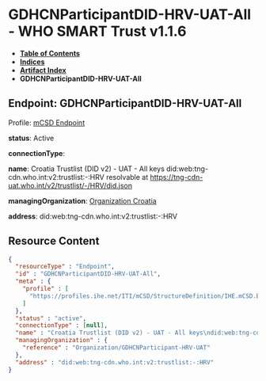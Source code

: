 # GDHCNParticipantDID-HRV-UAT-All - WHO SMART Trust v1.1.6

* [**Table of Contents**](toc.md)
* [**Indices**](indices.md)
* [**Artifact Index**](artifacts.md)
* **GDHCNParticipantDID-HRV-UAT-All**

## Endpoint: GDHCNParticipantDID-HRV-UAT-All

Profile: [mCSD Endpoint](https://profiles.ihe.net/ITI/mCSD/4.0.0/StructureDefinition-IHE.mCSD.Endpoint.html)

**status**: Active

**connectionType**: 

**name**: Croatia Trustlist (DID v2) - UAT - All keys did:web:tng-cdn.who.int:v2:trustlist:-:HRV resolvable at https://tng-cdn-uat.who.int/v2/trustlist/-/HRV/did.json

**managingOrganization**: [Organization Croatia](Organization-GDHCNParticipant-HRV-UAT.md)

**address**: did:web:tng-cdn.who.int:v2:trustlist:-:HRV



## Resource Content

```json
{
  "resourceType" : "Endpoint",
  "id" : "GDHCNParticipantDID-HRV-UAT-All",
  "meta" : {
    "profile" : [
      "https://profiles.ihe.net/ITI/mCSD/StructureDefinition/IHE.mCSD.Endpoint"
    ]
  },
  "status" : "active",
  "connectionType" : [null],
  "name" : "Croatia Trustlist (DID v2) - UAT - All keys\ndid:web:tng-cdn.who.int:v2:trustlist:-:HRV\nresolvable at https://tng-cdn-uat.who.int/v2/trustlist/-/HRV/did.json",
  "managingOrganization" : {
    "reference" : "Organization/GDHCNParticipant-HRV-UAT"
  },
  "address" : "did:web:tng-cdn.who.int:v2:trustlist:-:HRV"
}

```

